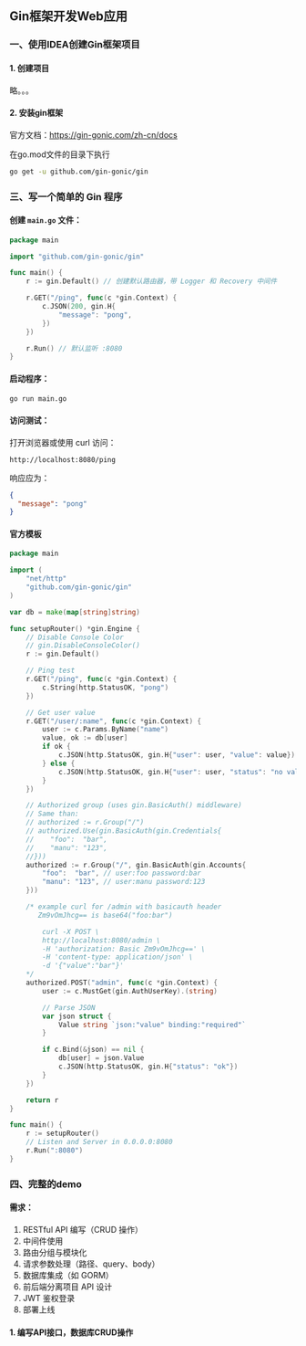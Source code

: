 ## Gin框架开发Web应用

### 一、使用IDEA创建Gin框架项目

#### 1. 创建项目

略。。。

#### 2. 安装gin框架

官方文档：https://gin-gonic.com/zh-cn/docs

在go.mod文件的目录下执行

```bash
go get -u github.com/gin-gonic/gin
```

### 三、写一个简单的 Gin 程序

#### 创建 `main.go` 文件：

```go
package main

import "github.com/gin-gonic/gin"

func main() {
	r := gin.Default() // 创建默认路由器，带 Logger 和 Recovery 中间件

	r.GET("/ping", func(c *gin.Context) {
		c.JSON(200, gin.H{
			"message": "pong",
		})
	})

	r.Run() // 默认监听 :8080
}
```

#### 启动程序：

```bash
go run main.go
```

#### 访问测试：

打开浏览器或使用 curl 访问：

```
http://localhost:8080/ping
```

响应应为：

```json
{
  "message": "pong"
}
```

#### 官方模板

```go
package main

import (
	"net/http"
	"github.com/gin-gonic/gin"
)

var db = make(map[string]string)

func setupRouter() *gin.Engine {
	// Disable Console Color
	// gin.DisableConsoleColor()
	r := gin.Default()

	// Ping test
	r.GET("/ping", func(c *gin.Context) {
		c.String(http.StatusOK, "pong")
	})

	// Get user value
	r.GET("/user/:name", func(c *gin.Context) {
		user := c.Params.ByName("name")
		value, ok := db[user]
		if ok {
			c.JSON(http.StatusOK, gin.H{"user": user, "value": value})
		} else {
			c.JSON(http.StatusOK, gin.H{"user": user, "status": "no value"})
		}
	})

	// Authorized group (uses gin.BasicAuth() middleware)
	// Same than:
	// authorized := r.Group("/")
	// authorized.Use(gin.BasicAuth(gin.Credentials{
	//	  "foo":  "bar",
	//	  "manu": "123",
	//}))
	authorized := r.Group("/", gin.BasicAuth(gin.Accounts{
		"foo":  "bar", // user:foo password:bar
		"manu": "123", // user:manu password:123
	}))

	/* example curl for /admin with basicauth header
	   Zm9vOmJhcg== is base64("foo:bar")

		curl -X POST \
	  	http://localhost:8080/admin \
	  	-H 'authorization: Basic Zm9vOmJhcg==' \
	  	-H 'content-type: application/json' \
	  	-d '{"value":"bar"}'
	*/
	authorized.POST("admin", func(c *gin.Context) {
		user := c.MustGet(gin.AuthUserKey).(string)

		// Parse JSON
		var json struct {
			Value string `json:"value" binding:"required"`
		}

		if c.Bind(&json) == nil {
			db[user] = json.Value
			c.JSON(http.StatusOK, gin.H{"status": "ok"})
		}
	})

	return r
}

func main() {
	r := setupRouter()
	// Listen and Server in 0.0.0.0:8080
	r.Run(":8080")
}
```



### 四、完整的demo

#### 需求：

1. RESTful API 编写（CRUD 操作）
2. 中间件使用
3. 路由分组与模块化
4. 请求参数处理（路径、query、body）
5. 数据库集成（如 GORM）
6. 前后端分离项目 API 设计
7. JWT 鉴权登录
8. 部署上线

#### 1. 编写API接口，数据库CRUD操作

